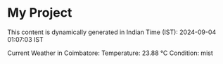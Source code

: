 # My Project

This content is dynamically generated in Indian Time (IST): 2024-09-04 01:07:03 IST


Current Weather in Coimbatore:
Temperature: 23.88 °C
Condition: mist

